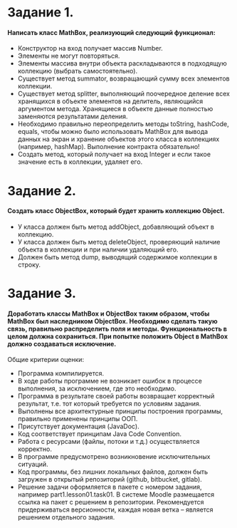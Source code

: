 # Задание 1. 
#### Написать класс MathBox, реализующий следующий функционал:

* Конструктор на вход получает массив Number. 
* Элементы не могут повторяться. 
* Элементы массива внутри объекта раскладываются в подходящую коллекцию (выбрать самостоятельно).
* Существует метод summator, возвращающий сумму всех элементов коллекции.
* Существует метод splitter, выполняющий поочередное деление всех хранящихся в объекте элементов на делитель, являющийся аргументом метода. Хранящиеся в объекте данные полностью заменяются результатами деления.
* Необходимо правильно переопределить методы toString, hashCode, equals, чтобы можно было использовать MathBox для вывода данных на экран и хранение объектов этого класса в коллекциях (например, hashMap). Выполнение контракта обязательно!
* Создать метод, который получает на вход Integer и если такое значение есть в коллекции, удаляет его.


# Задание 2. 
#### Создать класс ObjectBox, который будет хранить коллекцию Object.
* У класса должен быть метод addObject, добавляющий объект в коллекцию.
* У класса должен быть метод deleteObject, проверяющий наличие объекта в коллекции и при наличии удаляющий его.
* Должен быть метод dump, выводящий содержимое коллекции в строку.

# Задание 3. 
#### Доработать классы MathBox и ObjectBox таким образом, чтобы MathBox был наследником ObjectBox. Необходимо сделать такую связь, правильно распределить поля и методы. Функциональность в целом должна сохраниться. При попытке положить Object в MathBox должно создаваться исключение.

Общие критерии оценки:

* Программа компилируется.
* В ходе работы программе не возникает ошибок в процессе выполнения, за исключением, где это необходимо.
* Программа в результате своей работы возвращает корректный результат, т.е. тот который требуется по условиям задания.
* Выполнены все архитектурные принципы построения программы, правильно применены принципы ООП.
* Присутствует документация (JavaDoc).
* Код соответствует принципам Java Code Convention.
* Работа с ресурсами (файлы, потоки и т.д.) осуществляется корректно.
* В программе предусмотрено возникновение исключительных ситуаций.
* Код программы, без лишних локальных файлов, должен быть загружен в открытый репозиторий (github, bitbucket, gitlab).
* Решение задачи оформляется в пакете с номером задания, например part1.lesson01.task01. В системе Moodle размещается ссылка на пакет с решением в репозитории. Рекомендуется придерживаться версионности, каждая новая ветка – является решением отдельного задания.